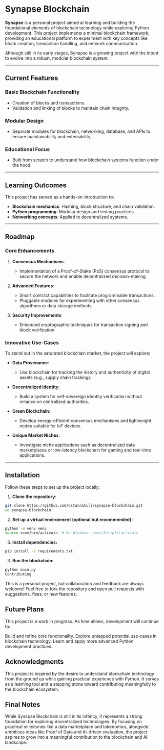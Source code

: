 # Synapse Blockchain

**Synapse** is a personal project aimed at learning and building the foundational elements of blockchain technology while exploring Python development. This project implements a minimal blockchain framework, providing an educational platform to experiment with key concepts like block creation, transaction handling, and network communication.

Although still in its early stages, Synapse is a growing project with the intent to evolve into a robust, modular blockchain system.

---

## Current Features

### Basic Blockchain Functionality
- Creation of blocks and transactions.
- Validation and linking of blocks to maintain chain integrity.

### Modular Design
- Separate modules for blockchain, networking, database, and APIs to ensure maintainability and extensibility.

### Educational Focus
- Built from scratch to understand how blockchain systems function under the hood.

---

## Learning Outcomes

This project has served as a hands-on introduction to:
- **Blockchain mechanics**: Hashing, block structure, and chain validation.
- **Python programming**: Modular design and testing practices.
- **Networking concepts**: Applied to decentralized systems.

---

## Roadmap

### Core Enhancements
1. **Consensus Mechanisms**:
   - Implementation of a Proof-of-Stake (PoS) consensus protocol to secure the network and enable decentralized decision-making.

2. **Advanced Features**:
   - Smart contract capabilities to facilitate programmable transactions.
   - Pluggable modules for experimenting with other consensus algorithms or data storage methods.

3. **Security Improvements**:
   - Enhanced cryptographic techniques for transaction signing and block verification.

### Innovative Use-Cases
To stand out in the saturated blockchain market, the project will explore:

- **Data Provenance**:
  - Use blockchain for tracking the history and authenticity of digital assets (e.g., supply chain tracking).

- **Decentralized Identity**:
  - Build a system for self-sovereign identity verification without reliance on centralized authorities.

- **Green Blockchain**:
  - Develop energy-efficient consensus mechanisms and lightweight nodes suitable for IoT devices.

- **Unique Market Niches**:
  - Investigate niche applications such as decentralized data marketplaces or low-latency blockchain for gaming and real-time applications.

---
## Installation
Follow these steps to set up the project locally:

1. **Clone the repository**:
```bash
git clone https://github.com/Cstannahill/synapse-blockchain.git
cd synapse-blockchain
```

2. **Set up a virtual environment (optional but recommended):**


```bash
python -m venv venv
source venv/bin/activate  # On Windows: venv\Scripts\activate
```

3. **Install dependencies:**


```bash
pip install -r requirements.txt
```

3. **Run the blockchain:**


```bash
python main.py
Contributing
```

This is a personal project, but collaboration and feedback are always welcome! Feel free to fork the repository and open pull requests with suggestions, fixes, or new features.

##  Future Plans
This project is a work in progress. As time allows, development will continue to:

Build and refine core functionality.
Explore untapped potential use-cases in blockchain technology.
Learn and apply more advanced Python development practices.

## Acknowledgments
This project is inspired by the desire to understand blockchain technology from the ground up while gaining practical experience with Python. It serves as a learning tool and a stepping stone toward contributing meaningfully to the blockchain ecosystem.

## Final Notes
While Synapse Blockchain is still in its infancy, it represents a strong foundation for exploring decentralized technologies. By focusing on practical milestones like a data marketplace and tokenomics, alongside ambitious ideas like Proof of Data and AI-driven evaluation, the project aspires to grow into a meaningful contribution to the blockchain and AI landscape.
